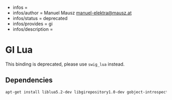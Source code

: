 - infos =
- infos/author = Manuel Mausz <manuel-elektra@mausz.at>
- infos/status = deprecated
- infos/provides = gi
- infos/description =

# GI Lua

This binding is deprecated, please use `swig_lua` instead.

## Dependencies

```sh
apt-get install liblua5.2-dev libgirepository1.0-dev gobject-introspection lua-lgi-dev
```
